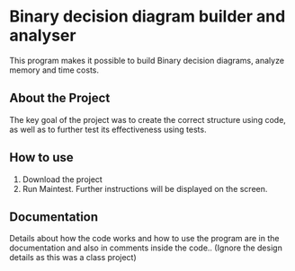 # Binary decision diagram builder and analyser

This program makes it possible to build Binary decision diagrams, analyze memory and time costs.


## About the Project
The key goal of the project was to create the correct structure using code, as well as to further test its effectiveness using tests.


## How to use
1) Download the project
2) Run Maintest. Further instructions will be displayed on the screen.


## Documentation
Details about how the code works and how to use the program are in the documentation and also in comments inside the code.. (Ignore the design details as this was a class project)
